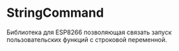 StringCommand
=============
Библиотека для ESP8266 позволяющая связать запуск пользовательских функций с строковой переменной.


